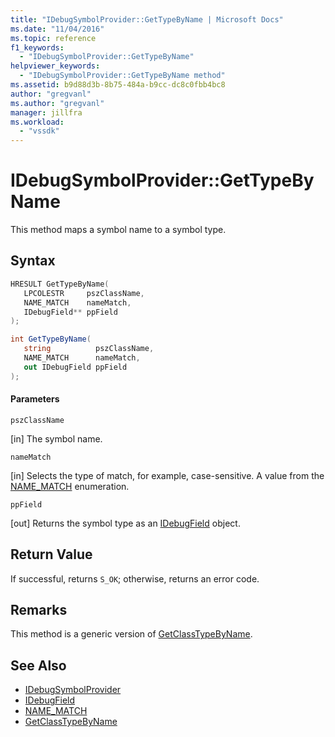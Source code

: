 ```yaml
---
title: "IDebugSymbolProvider::GetTypeByName | Microsoft Docs"
ms.date: "11/04/2016"
ms.topic: reference
f1_keywords:
  - "IDebugSymbolProvider::GetTypeByName"
helpviewer_keywords:
  - "IDebugSymbolProvider::GetTypeByName method"
ms.assetid: b9d88d3b-8b75-484a-b9cc-dc8c0fbb4bc8
author: "gregvanl"
ms.author: "gregvanl"
manager: jillfra
ms.workload:
  - "vssdk"
---
```

# IDebugSymbolProvider::GetTypeByName
This method maps a symbol name to a symbol type.

## Syntax

```cpp
HRESULT GetTypeByName( 
   LPCOLESTR     pszClassName,
   NAME_MATCH    nameMatch,
   IDebugField** ppField
);
```

```csharp
int GetTypeByName(
   string          pszClassName,
   NAME_MATCH      nameMatch,
   out IDebugField ppField
);
```

#### Parameters
 `pszClassName`

 [in] The symbol name.

 `nameMatch`

 [in] Selects the type of match, for example, case-sensitive. A value from the [NAME_MATCH](../../../extensibility/debugger/reference/name-match.md) enumeration.

 `ppField`

 [out] Returns the symbol type as an [IDebugField](../../../extensibility/debugger/reference/idebugfield.md) object.

## Return Value
 If successful, returns `S_OK`; otherwise, returns an error code.

## Remarks
 This method is a generic version of [GetClassTypeByName](../../../extensibility/debugger/reference/idebugsymbolprovider-getclasstypebyname.md).

## See Also
- [IDebugSymbolProvider](../../../extensibility/debugger/reference/idebugsymbolprovider.md)
- [IDebugField](../../../extensibility/debugger/reference/idebugfield.md)
- [NAME_MATCH](../../../extensibility/debugger/reference/name-match.md)
- [GetClassTypeByName](../../../extensibility/debugger/reference/idebugsymbolprovider-getclasstypebyname.md)